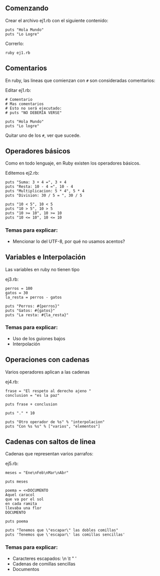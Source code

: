## Comenzando

Crear el archivo ej1.rb con el siguiente contenido:

    puts "Hola Mundo"
    puts "Lo Logre"

Correrlo:

    ruby ej1.rb

## Comentarios

En ruby, las lineas que comienzan con `#` son consideradas comentarios:

Editar ej1.rb:

    # Comentario
    # Mas comentarios
    # Esto no será ejecutado:
    # puts "NO DEBERIA VERSE"

    puts "Hola Mundo"
    puts "Lo logre"

Quitar uno de los `#`, ver que sucede.

## Operadores básicos

Como en todo lenguaje, en Ruby existen los operadores básicos.

Editemos ej2.rb:

    puts "Suma: 3 + 4 =", 3 + 4
    puts "Resta: 10 - 4 =", 10 - 4
    puts "Multiplicacion: 5 * 4", 5 * 4
    puts "Division: 30 / 5 = ", 30 / 5

    puts "10 < 5", 10 < 5
    puts "10 > 5", 10 > 5
    puts "10 >= 10", 10 >= 10
    puts "10 <= 10", 10 <= 10

### Temas para explicar:

* Mencionar lo del UTF-8, por qué no usamos acentos?

## Variables e Interpolación

Las variables en ruby no tienen tipo

ej3.rb:

    perros = 100
    gatos = 30
    la_resta = perros - gatos

    puts "Perros: #{perros}"
    puts "Gatos: #{gatos}"
    puts "La resta: #{la_resta}"

### Temas para explicar:

* Uso de los guiones bajos
* Interpolación

## Operaciones con cadenas

Varios operadores aplican a las cadenas

ej4.rb:

    frase = "El respeto al derecho ajeno "
    conclusion = "es la paz"

    puts frase + conclusion

    puts "." * 10

    puts "Otro operador de %s" % "interpolacion"
    puts "Con %s %s" % ["varios", "elementos"]

## Cadenas con saltos de linea

Cadenas que representan varios parrafos:

ej5.rb:

    meses = "Ene\nFeb\nMar\nAbr"

    puts meses

    poema = <<DOCUMENTO
    Aquel caracol
    que va por el sol
    en cada ramita
    llevaba una flor
    DOCUMENTO

    puts poema

    puts "Tenemos que \"escapar\" las dobles comillas"
    puts 'Tenemos que \'escapar\' las comillas sencillas'

### Temas para explicar:

* Caracteres escapados: \n \t \" \'
* Cadenas de comillas sencillas
* Documentos


